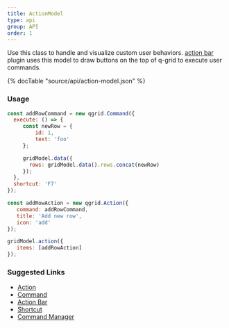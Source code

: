 ```yaml
---
title: ActionModel
type: api
group: API
order: 1
---
```

Use this class to handle and visualize custom user behaviors.
[action bar](/doc/feature/action.html) plugin uses this model to draw buttons on the top of q-grid to execute user commands.

{% docTable "source/api/action-model.json" %}

### Usage

```javascript
const addRowCommand = new qgrid.Command({
  execute: () => {
     const newRow = {
		 id: 1,
		 text: 'foo'
     };

     gridModel.data({
       rows: gridModel.data().rows.concat(newRow)
     });
  },
  shortcut: 'F7'
});

const addRowAction = new qgrid.Action({
   command: addRowCommand,
   title: 'Add new row',
   icon: 'add'
});

gridModel.action({
   items: [addRowAction]
});
```

### Suggested Links

* [Action](/doc/api/action.html)
* [Command](/doc/api/command.html)
* [Action Bar](/doc/feature/action.html)
* [Shortcut](/doc/api/shortcut.html)
* [Command Manager](/doc/api/command-manager.html)

